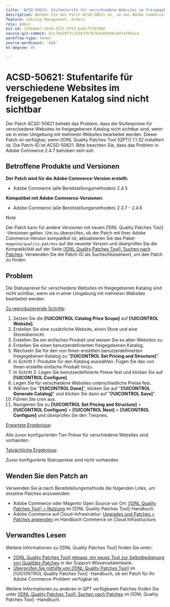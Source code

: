```yaml
---
title: 'ACSD-50621: Stufentarife für verschiedene Websites im freigegebenen Katalog sind nicht sichtbar'
description: Wenden Sie den Patch ACSD-50621 an, um das Adobe Commerce-Problem zu beheben, bei dem die Stufenpreise für verschiedene Websites im freigegebenen Katalog nicht sichtbar sind, wenn sie in einer Umgebung mit mehreren Websites bearbeitet werden.
feature: Catalog Management, Orders
role: Admin
exl-id: 2256dee7-e544-4723-9753-ba9cf7247880
source-git-commit: 81c78439f7c243437b7b76dc80560c847af95ace
workflow-type: tm+mt
source-wordcount: '424'
ht-degree: 0%

---
```


# ACSD-50621: Stufentarife für verschiedene Websites im freigegebenen Katalog sind nicht sichtbar

Der Patch ACSD-50621 behebt das Problem, dass die Stufenpreise für verschiedene Websites im freigegebenen Katalog nicht sichtbar sind, wenn sie in einer Umgebung mit mehreren Websites bearbeitet werden. Dieser Patch ist verfügbar, wenn [!DNL Quality Patches Tool (QPT)] 1.1.32 installiert ist. Die Patch-ID ist ACSD-50621. Bitte beachten Sie, dass das Problem in Adobe Commerce 2.4.7 behoben sein soll.

## Betroffene Produkte und Versionen

**Der Patch wird für die Adobe Commerce-Version erstellt:**

* Adobe Commerce (alle Bereitstellungsmethoden) 2.4.5

**Kompatibel mit Adobe Commerce-Versionen:**

* Adobe Commerce (alle Bereitstellungsmethoden) 2.3.7 - 2.4.6

>[!NOTE]
>
>Der Patch kann für andere Versionen mit neuen [!DNL Quality Patches Tool] -Versionen gelten. Um zu überprüfen, ob der Patch mit Ihrer Adobe Commerce-Version kompatibel ist, aktualisieren Sie das Paket `magento/quality-patches` auf die neueste Version und überprüfen Sie die Kompatibilität auf der Seite [[!DNL Quality Patches Tool]: Suchen nach Patches](https://experienceleague.adobe.com/tools/commerce-quality-patches/index.html). Verwenden Sie die Patch-ID als Suchschlüsselwort, um den Patch zu finden.

## Problem

Die Statuspreise für verschiedene Websites im freigegebenen Katalog sind nicht sichtbar, wenn sie in einer Umgebung mit mehreren Websites bearbeitet werden.

<u>Zu reproduzierende Schritte</u>:

1. Setzen Sie die **[!UICONTROL Catalog Price Scope]** auf **[!UICONTROL Website]**.
1. Erstellen Sie eine zusätzliche Website, einen Store und eine Storeübersicht.
1. Erstellen Sie ein einfaches Produkt und weisen Sie es allen Websites zu.
1. Erstellen Sie einen benutzerdefinierten freigegebenen Katalog.
1. Wechseln Sie für den von Ihnen erstellten benutzerdefinierten freigegebenen Katalog zu &quot;**[!UICONTROL Set Pricing and Structure]**&quot;.
1. In Schritt 1: Produkte für den Katalog auswählen. Fügen Sie das von Ihnen erstellte einfache Produkt hinzu.
1. In Schritt 2: Legen Sie benutzerdefinierte Preise fest und klicken Sie auf **[!UICONTROL Configure]**.
1. Legen Sie für verschiedene Websites unterschiedliche Preise fest.
1. Wählen Sie &quot;**[!UICONTROL Done]**&quot;, klicken Sie auf &quot;**[!UICONTROL Generate Catalog]**&quot; und klicken Sie dann auf &quot;**[!UICONTROL Save]**&quot;.
1. Führen Sie cron aus.
1. Navigieren Sie zu **[!UICONTROL Set Pricing and Structure]** > **[!UICONTROL Configure]** > **[!UICONTROL Next]** > **[!UICONTROL Configure]** und überprüfen Sie den Tierpreis.

<u>Erwartete Ergebnisse</u>:

Alle zuvor konfigurierten Tier-Preise für verschiedene Websites sind vorhanden.

<u>Tatsächliche Ergebnisse</u>:

Zuvor konfigurierte Statuspreise sind nicht vorhanden.

## Wenden Sie den Patch an

Verwenden Sie je nach Bereitstellungsmethode die folgenden Links, um einzelne Patches anzuwenden:

* Adobe Commerce oder Magento Open Source vor Ort: [[!DNL Quality Patches Tool] > Nutzung](/help/tools/quality-patches-tool/usage.md) im [!DNL Quality Patches Tool]-Handbuch.
* Adobe Commerce auf Cloud-Infrastruktur: [Upgrades und Patches > Patches anwenden](https://experienceleague.adobe.com/docs/commerce-cloud-service/user-guide/develop/upgrade/apply-patches.html) im Handbuch Commerce on Cloud Infrastructure.

## Verwandtes Lesen

Weitere Informationen zu [!DNL Quality Patches Tool] finden Sie unter:

* [[!DNL Quality Patches Tool] release: ein neues Tool zur Selbstbedienung von Qualitäts-Patches](https://experienceleague.adobe.com/en/docs/commerce-knowledge-base/kb/announcements/commerce-announcements/magento-quality-patches-released-new-tool-to-self-serve-quality-patches) in der Support-Wissensdatenbank.
* [Überprüfen Sie mithilfe von  [!DNL Quality Patches Tool]](/help/tools/quality-patches-tool/patches-available-in-qpt/check-patch-for-magento-issue-with-magento-quality-patches.md) im [!UICONTROL Quality Patches Tool] -Handbuch, ob ein Patch für Ihr Adobe Commerce-Problem verfügbar ist.


Weitere Informationen zu anderen in QPT verfügbaren Patches finden Sie unter [[!DNL Quality Patches Tool]: Suchen nach Patches](https://experienceleague.adobe.com/tools/commerce-quality-patches/index.html) im [!DNL Quality Patches Tool] -Handbuch.
